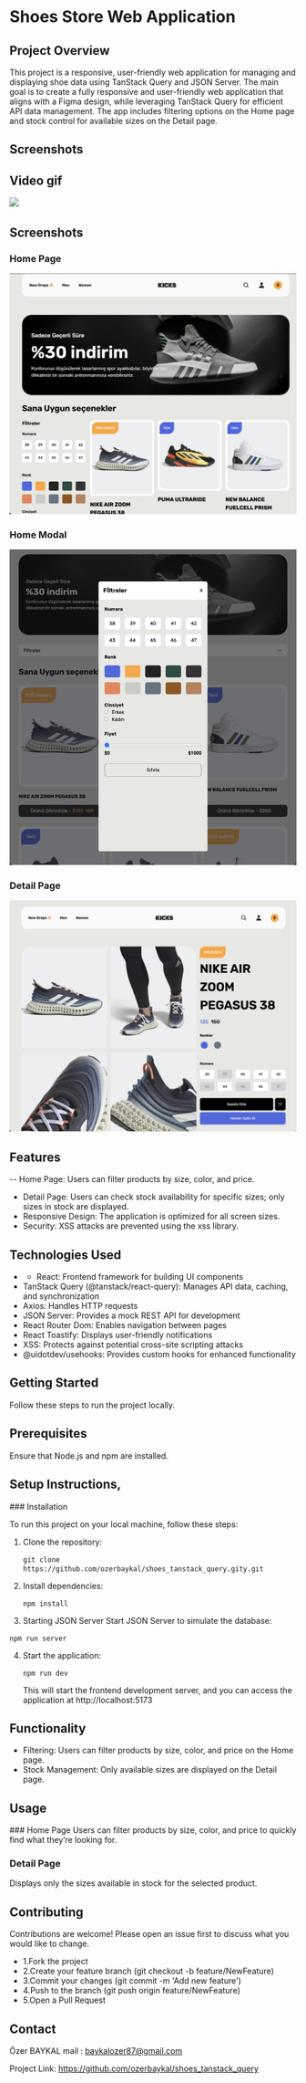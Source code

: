 # Shoes Store Web Application

## Project Overview

This project is a responsive, user-friendly web application for managing and displaying shoe data using TanStack Query and JSON Server. The main goal is to create a fully responsive and user-friendly web application that aligns with a Figma design, while leveraging TanStack Query for efficient API data management. The app includes filtering options on the Home page and stock control for available sizes on the Detail page.

## Screenshots

## Video gif

![](./public/image/screenrecordshoes.gif)

## Screenshots

### Home Page

![](./public/image/homepage.png)

### Home Modal

![](./public/image/home_modal.png)

### Detail Page

![](./public/image/detailpage.png)

## Features

-- Home Page: Users can filter products by size, color, and price.

- Detail Page: Users can check stock availability for specific sizes; only sizes in stock are displayed.
- Responsive Design: The application is optimized for all screen sizes.
- Security: XSS attacks are prevented using the xss library.

## Technologies Used

- - React: Frontend framework for building UI components
- TanStack Query (@tanstack/react-query): Manages API data, caching, and synchronization
- Axios: Handles HTTP requests
- JSON Server: Provides a mock REST API for development
- React Router Dom: Enables navigation between pages
- React Toastify: Displays user-friendly notifications
- XSS: Protects against potential cross-site scripting attacks
- @uidotdev/usehooks: Provides custom hooks for enhanced functionality

## Getting Started

Follow these steps to run the project locally.

## Prerequisites

Ensure that Node.js and npm are installed.

## Setup Instructions,

### Installation

To run this project on your local machine, follow these steps:

1. Clone the repository:

   ```
   git clone https://github.com/ozerbaykal/shoes_tanstack_query.gity.git
   ```

2. Install dependencies:

   ```
   npm install
   ```

3. Starting JSON Server
   Start JSON Server to simulate the database:

```
npm run server
```

4. Start the application:
   ```
   npm run dev
   ```
   This will start the frontend development server, and you can access the application at http://localhost:5173

## Functionality

- Filtering: Users can filter products by size, color, and price on the Home page.
- Stock Management: Only available sizes are displayed on the Detail page.

## Usage

### Home Page
Users can filter products by size, color, and price to quickly find what they’re looking for.

### Detail Page

Displays only the sizes available in stock for the selected product.

<h2>Contributing</h2>

Contributions are welcome! Please open an issue first to discuss what you would like to change.

- 1.Fork the project
- 2.Create your feature branch (git checkout -b feature/NewFeature)
- 3.Commit your changes (git commit -m 'Add new feature')
- 4.Push to the branch (git push origin feature/NewFeature)
- 5.Open a Pull Request

<h2>Contact</h2>

Özer BAYKAL mail : baykalozer87@gmail.com

Project Link: https://github.com/ozerbaykal/shoes_tanstack_query
